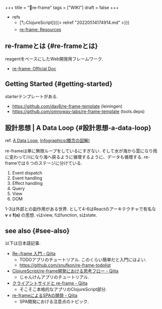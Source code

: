 +++
title = "📝re-frame"
tags = ["WIKI"]
draft = false
+++

-   refs
    -   [🏷ClojureScript]({{< relref "20220514174914.md" >}})
    -   [re-frame: Resources](https://day8.github.io/re-frame/External-Resources/)


## re-frameとは {#re-frameとは}

reagentをベースにしたWeb開発用フレームワーク.

-   [re-frame: Official Doc](http://day8.github.io/re-frame/re-frame/)


## Getting Started {#getting-started}

starterテンプレートがある.

-   <https://github.com/day8/re-frame-template> (leiningen)
-   <https://github.com/omnyway-labs/re-frame-template> (tools.deps)


## 設計思想 | A Data Loop {#設計思想-a-data-loop}

ref. [A Data Loop](http://day8.github.io/re-frame/a-loop/), [Infographics(概念の図解)](http://day8.github.io/re-frame/event-handling-infographic/)

re-frameは単に無限ループをしているにすぎない. そして水が海から雲になり雨に変わって川になり海へ戻るように循環するように、データも循環する. re-frameでは６つのステージに分けている.

1.  Event dispatch
2.  Event handling
3.  Effect handling
4.  Query
5.  View
6.  DOM

1-3は外部との副作用がある世界. として4-6はReactのアーキテクチャで有名な **v = f(s)** の思想. vはview, fはfunction, sはstate.


## see also {#see-also}

以下は日本語記事.

-   [Re−frame 入門 - Qiita](https://qiita.com/snufkon/items/1d409c984faaa3c390a1)
    -   TODOアプリのチュートリアル. このくらい簡単だと入門にはよい.
    -   <https://github.com/snufkon/re-frame-todolist>
-   [ClojureScript/re-frame開発における思考フロー - Qiita](https://qiita.com/lagenorhynque/items/3770e520bee0007e417c)
    -   じゃんけんアプリのチュートリアル.
-   [クライアントサイドと re-frame - Qiita](https://qiita.com/MeguruMokke/items/78ff972bbd4efe3e1398)
    -   そこそこ本格的なアプリのClojureScript部分.
-   [re-frameによるSPAの開発 - Qiita](https://qiita.com/yoshidan/items/9d570bbef2f4e68b09e6)
    -   SPA開発における注意点のトピック.
